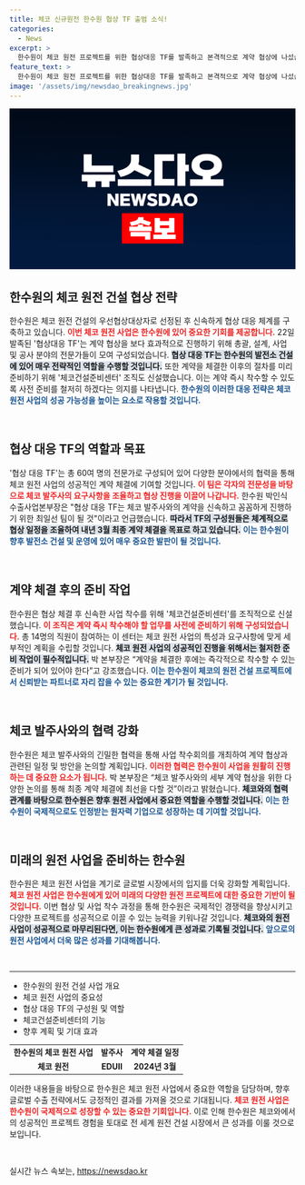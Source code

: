 ```yaml
---
title: 체코 신규원전 한수원 협상 TF 출범 소식!
categories:
  - News
excerpt: >
  한수원이 체코 원전 프로젝트를 위한 협상대응 TF를 발족하고 본격적으로 계약 협상에 나섰습니다. 팀은 전문가 60여 명으로 구성되어 신속하고 꼼꼼한 계약 체결을 목표로 하고 있으며, 내년 3월 최종 계약 체결을 추진합니다.
feature_text: >
  한수원이 체코 원전 프로젝트를 위한 협상대응 TF를 발족하고 본격적으로 계약 협상에 나섰습니다. 팀은 전문가 60여 명으로 구성되어 신속하고 꼼꼼한 계약 체결을 목표로 하고 있으며, 내년 3월 최종 계약 체결을 추진합니다.
image: '/assets/img/newsdao_breakingnews.jpg'
---
```


<p><img src="/assets/img/newsdao_breakingnews.jpg" alt="flaretime 속보" /></p>

<h2 data-ke-size="size26">한수원의 체코 원전 건설 협상 전략</h2>

<p data-ke-size="size16">한수원은 체코 원전 건설의 우선협상대상자로 선정된 후 신속하게 협상 대응 체계를 구축하고 있습니다. <b><span style="color: #ee2323;">이번 체코 원전 사업은 한수원에 있어 중요한 기회를 제공합니다.</span></b> 22일 발족된 '협상대응 TF'는 계약 협상을 보다 효과적으로 진행하기 위해 총괄, 설계, 사업 및 공사 분야의 전문가들이 모여 구성되었습니다. <b><span style="background-color: #21538527;">협상 대응 TF는 한수원의 발전소 건설에 있어 매우 전략적인 역할을 수행할 것입니다.</span></b> 또한 계약을 체결한 이후의 절차를 미리 준비하기 위해 '체코건설준비센터' 조직도 신설했습니다. 이는 계약 즉시 착수할 수 있도록 사전 준비를 철저히 하겠다는 의지를 나타냅니다. <b><span style="color: #1a5490;">한수원의 이러한 대응 전략은 체코 원전 사업의 성공 가능성을 높이는 요소로 작용할 것입니다.</span></b></p>

<p data-ke-size="size16">&nbsp;</p>

<h2 data-ke-size="size26">협상 대응 TF의 역할과 목표</h2>

<p data-ke-size="size16">'협상 대응 TF'는 총 60여 명의 전문가로 구성되어 있어 다양한 분야에서의 협력을 통해 체코 원전 사업의 성공적인 계약 체결에 기여할 것입니다. <b><span style="color: #ee2323;">이 팀은 각자의 전문성을 바탕으로 체코 발주사의 요구사항을 조율하고 협상 진행을 이끌어 나갑니다.</span></b> 한수원 박인식 수출사업본부장은 "협상 대응 TF는 체코 발주사와의 계약을 신속하고 꼼꼼하게 진행하기 위한 최일선 팀이 될 것"이라고 언급했습니다. <b><span style="background-color: #21538527;">따라서 TF의 구성원들은 체계적으로 협상 일정을 조율하여 내년 3월 최종 계약 체결을 목표로 하고 있습니다.</span></b> <b><span style="color: #1a5490;">이는 한수원이 향후 발전소 건설 및 운영에 있어 매우 중요한 발판이 될 것입니다.</span></b></p>

<p data-ke-size="size16">&nbsp;</p>

<h2 data-ke-size="size26">계약 체결 후의 준비 작업</h2>

<p data-ke-size="size16">한수원은 협상 체결 후 신속한 사업 착수를 위해 '체코건설준비센터'를 조직적으로 신설했습니다. <b><span style="color: #ee2323;">이 조직은 계약 즉시 착수해야 할 업무를 사전에 준비하기 위해 구성되었습니다.</span></b> 총 14명의 직원이 참여하는 이 센터는 체코 원전 사업의 특성과 요구사항에 맞게 세부적인 계획을 수립할 것입니다. <b><span style="background-color: #21538527;">체코 원전 사업의 성공적인 진행을 위해서는 철저한 준비 작업이 필수적입니다.</span></b> 박 본부장은 “계약을 체결한 후에는 즉각적으로 착수할 수 있는 준비가 되어 있어야 한다”고 강조했습니다. <b><span style="color: #1a5490;">이는 한수원이 체코의 원전 건설 프로젝트에서 신뢰받는 파트너로 자리 잡을 수 있는 중요한 계기가 될 것입니다.</span></b></p>

<p data-ke-size="size16">&nbsp;</p>

<h2 data-ke-size="size26">체코 발주사와의 협력 강화</h2>

<p data-ke-size="size16">한수원은 체코 발주사와의 긴밀한 협력을 통해 사업 착수회의를 개최하여 계약 협상과 관련된 일정 및 방안을 논의할 계획입니다. <b><span style="color: #ee2323;">이러한 협력은 한수원이 사업을 원활히 진행하는 데 중요한 요소가 됩니다.</span></b> 박 본부장은 “체코 발주사와의 세부 계약 협상을 위한 다양한 논의를 통해 최종 계약 체결에 최선을 다할 것”이라고 밝혔습니다. <b><span style="background-color: #21538527;">체코와의 협력 관계를 바탕으로 한수원은 향후 원전 사업에서 중요한 역할을 수행할 것입니다.</span></b> <b><span style="color: #1a5490;">이는 한수원이 국제적으로도 인정받는 원자력 기업으로 성장하는 데 기여할 것입니다.</span></b></p>

<p data-ke-size="size16">&nbsp;</p>

<h2 data-ke-size="size26">미래의 원전 사업을 준비하는 한수원</h2>

<p data-ke-size="size16">한수원은 체코 원전 사업을 계기로 글로벌 시장에서의 입지를 더욱 강화할 계획입니다. <b><span style="color: #ee2323;">체코 원전 사업은 한수원에게 있어 미래의 다양한 원전 프로젝트에 대한 중요한 기반이 될 것입니다.</span></b> 이번 협상 및 사업 착수 과정을 통해 한수원은 국제적인 경쟁력을 향상시키고 다양한 프로젝트를 성공적으로 이끌 수 있는 능력을 키워나갈 것입니다. <b><span style="background-color: #21538527;">체코와의 원전 사업이 성공적으로 마무리된다면, 이는 한수원에게 큰 성과로 기록될 것입니다.</span></b> <b><span style="color: #1a5490;">앞으로의 원전 사업에서 더욱 많은 성과를 기대해봅니다.</span></b></p>

<p data-ke-size="size16">&nbsp;</p>

<hr />

<ul>
  <li>한수원의 원전 건설 사업 개요</li>
  <li>체코 원전 사업의 중요성</li>
  <li>협상 대응 TF의 구성원 및 역할</li>
  <li>체코건설준비센터의 기능</li>
  <li>향후 계획 및 기대 효과</li>
</ul>

<table style="width: 100%;">
  <tr>
    <td style="text-align: center; height: 17px;"><b>한수원의 체코 원전 사업</b></td>
    <td style="text-align: center; height: 17px;"><b>발주사</b></td>
    <td style="text-align: center; height: 17px;"><b>계약 체결 일정</b></td>
  </tr>
  <tr>
    <td style="text-align: center; height: 17px;"><b>체코 원전</b></td>
    <td style="text-align: center; height: 17px;"><b>EDUⅡ</b></td>
    <td style="text-align: center; height: 17px;"><b>2024년 3월</b></td>
  </tr>
</table>

<p data-ke-size="size16">이러한 내용들을 바탕으로 한수원은 체코 원전 사업에서 중요한 역할을 담당하며, 향후 글로벌 수출 전략에서도 긍정적인 결과를 가져올 것으로 기대됩니다. <b><span style="color: #ee2323;">체코 원전 사업은 한수원이 국제적으로 성장할 수 있는 중요한 기회입니다.</span></b> 이로 인해 한수원은 체코와에서의 성공적인 프로젝트 경험을 토대로 전 세계 원전 건설 시장에서 큰 성과를 이룰 것으로 보입니다.</p>

<p data-ke-size="size16">&nbsp;</p>
실시간 뉴스 속보는, <a href="https://newsdao.kr" rel="dofollow">https://newsdao.kr</a>


